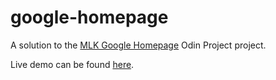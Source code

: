 # google-homepage
A solution to the [MLK Google Homepage](http://www.theodinproject.com/web-development-101/html-css) Odin Project project.

Live demo can be found [here](http://aryanj-nyc.github.io/google-homepage/).
